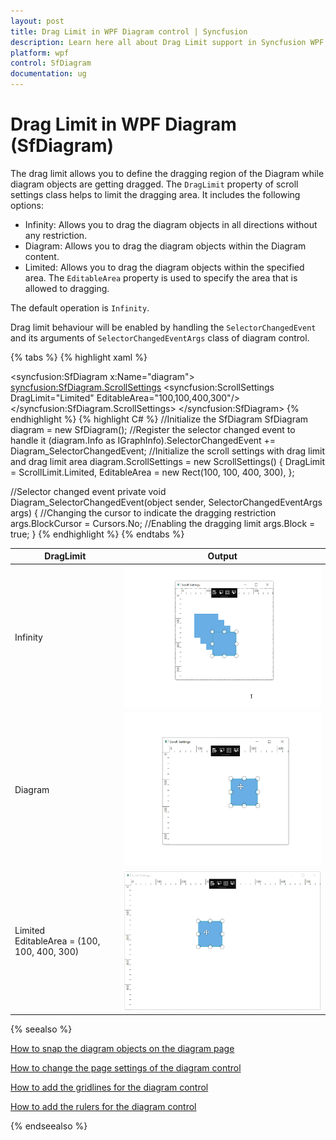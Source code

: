 ```yaml
---
layout: post
title: Drag Limit in WPF Diagram control | Syncfusion
description: Learn here all about Drag Limit support in Syncfusion WPF Diagram (SfDiagram) control and more.
platform: wpf
control: SfDiagram
documentation: ug
---
```


# Drag Limit in WPF Diagram (SfDiagram)

The drag limit allows you to define the dragging region of the Diagram while diagram objects are getting dragged. The `DragLimit` property of scroll settings class helps to limit the dragging area. It includes the following options:

* Infinity: Allows you to drag the diagram objects in all directions without any restriction.
* Diagram: Allows you to drag the diagram objects within the Diagram content.
* Limited: Allows you to drag the diagram objects within the specified area. The `EditableArea` property is used to specify the area that is allowed to dragging.

The default operation is `Infinity`. 

Drag limit behaviour will be enabled by handling the `SelectorChangedEvent` and its arguments of `SelectorChangedEventArgs` class of diagram control.

{% tabs %}
{% highlight xaml %}
<!--Initialize the Sfdiagram-->
<syncfusion:SfDiagram x:Name="diagram">
    <!--Initialize the scroll setting class with drag limit value-->
    <syncfusion:SfDiagram.ScrollSettings>
        <syncfusion:ScrollSettings DragLimit="Limited" EditableArea="100,100,400,300"/>
    </syncfusion:SfDiagram.ScrollSettings>
</syncfusion:SfDiagram>
{% endhighlight %}
{% highlight C# %}
//Initialize the SfDiagram
SfDiagram diagram = new SfDiagram();
//Register the selector changed event to handle it
(diagram.Info as IGraphInfo).SelectorChangedEvent += Diagram_SelectorChangedEvent;
//Initialize the scroll settings with drag limit and drag limit area
diagram.ScrollSettings = new ScrollSettings()
{
    DragLimit = ScrollLimit.Limited,
    EditableArea = new Rect(100, 100, 400, 300),
};

//Selector changed event
private void Diagram_SelectorChangedEvent(object sender, SelectorChangedEventArgs args)
{
    //Changing the cursor to indicate the dragging restriction 
    args.BlockCursor = Cursors.No;
    //Enabling the dragging limit
    args.Block = true;
}
{% endhighlight %}
{% endtabs %}

| DragLimit | Output |
|---|---|
| Infinity |![DragLimit infinity](Scroll-Settings_images/DragLimitInfinity.gif) |
| Diagram |![DragLimit diagram](Scroll-Settings_images/DragLimitDiagram.gif) |
| Limited <br> EditableArea = (100, 100, 400, 300) | ![DragLimit limited](Scroll-Settings_images/DragLimitLimited.gif) |

{% seealso %}

[How to snap the diagram objects on the diagram page](/wpf/diagram/snapping/definesnapping)

[How to change the page settings of the diagram control](/wpf/diagram/page-settings)

[How to add the gridlines for the diagram control](/wpf/diagram/gridlines)

[How to add the rulers for the diagram control](/wpf/diagram/rulers)

{% endseealso %}
